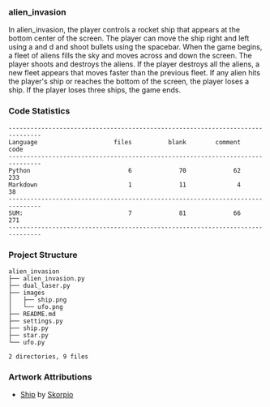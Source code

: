 
### alien_invasion

In alien_invasion, the player controls a rocket ship that appears
at the bottom center of the screen. The player can move the ship
right and left using a and d and shoot bullets using the
spacebar. When the game begins, a fleet of aliens fills the sky
and moves across and down the screen. The player shoots and
destroys the aliens. If the player destroys all the aliens, a new fleet
appears that moves faster than the previous fleet. If any alien hits
the player's ship or reaches the bottom of the screen, the player
loses a ship. If the player loses three ships, the game ends.

<!-- CODE_STATISTICS_START -->

### Code Statistics

```
-------------------------------------------------------------------------------
Language                     files          blank        comment           code
-------------------------------------------------------------------------------
Python                           6             70             62            233
Markdown                         1             11              4             38
-------------------------------------------------------------------------------
SUM:                             7             81             66            271
-------------------------------------------------------------------------------
```
<!-- CODE_STATISTICS_END -->

<!-- PROJECT_STRUCTURE_START -->

### Project Structure

```
alien_invasion
├── alien_invasion.py
├── dual_laser.py
├── images
│   ├── ship.png
│   └── ufo.png
├── README.md
├── settings.py
├── ship.py
├── star.py
└── ufo.py

2 directories, 9 files
```
<!-- PROJECT_STRUCTURE_END -->

### Artwork Attributions

- [Ship](https://opengameart.org/content/spaceship-by-parts) by [Skorpio](http://opengameart.org/users/skorpio)
